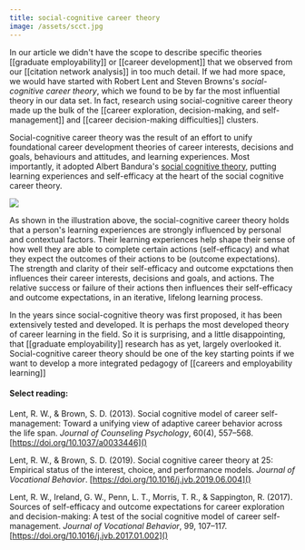 ```yaml
---
title: social-cognitive career theory
image: /assets/scct.jpg
---
```


In our article we didn't have the scope to describe specific theories [[graduate employability]] or [[career development]] that we observed from our [[citation network analysis]] in too much detail. If we had more space, we would have started with Robert Lent and Steven Browns's *social-cognitive career theory*, which we found to be by far the most influential theory in our data set. In fact, research using social-cognitive career theory made up the bulk of the [[career exploration, decision-making, and self-management]] and [[career decision-making difficulties]] clusters. 

Social-cognitive career theory was the result of an effort to unify foundational career development theories of career interests, decisions and goals, behaviours and attitudes, and learning experiences. Most importantly, it adopted Albert Bandura's [social cognitive theory](https://en.wikipedia.org/wiki/Social_cognitive_theory), putting learning experiences and self-efficacy at the heart of the social cognitive career theory. 

![]({{page.image}})

As shown in the illustration above, the social-cognitive career theory holds that a person's learning experiences are strongly influenced by personal and contextual factors. Their learning experiences help shape their sense of how well they are able to complete certain actions (self-efficacy) and what they expect the outcomes of their actions to be (outcome expectations). The strength and clarity of their self-efficacy and outcome expctations then influences their career interests, decisions and goals, and actions. The relative success or failure of their actions then influences their self-efficacy and outcome expectations, in an iterative, lifelong learning process. 

In the years since social-cognitive theory was first proposed, it has been extensively tested and developed. It is perhaps the most developed theory of career learning in the field. So it is surprising, and a little disappointing, that [[graduate employability]] research has as yet, largely overlooked it. Social-cognitive career theory should be one of the key starting points if we want to develop a more integrated pedagogy of [[careers and employability learning]] 

#### Select reading: 

Lent, R. W., & Brown, S. D. (2013). Social cognitive model of career self-management: Toward a unifying view of adaptive career behavior across the life span. *Journal of Counseling Psychology*, 60(4), 557–568.  [https://doi.org/10.1037/a0033446]()

Lent, R. W., & Brown, S. D. (2019). Social cognitive career theory at 25: Empirical status of the interest, choice, and performance models. *Journal of Vocational Behavior*. [https://doi.org/10.1016/j.jvb.2019.06.004]()

Lent, R. W., Ireland, G. W., Penn, L. T., Morris, T. R., & Sappington, R. (2017). Sources of self-efficacy and outcome expectations for career exploration and decision-making: A test of the social cognitive model of career self-management. *Journal of Vocational Behavior*, 99, 107–117. [https://doi.org/10.1016/j.jvb.2017.01.002]()
